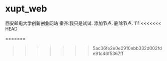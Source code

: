 # xupt_web
西安邮电大学创新创业网站
秦齐:我只是试试.
添加节点.
删除节点.
111
<<<<<<< HEAD

=======
>>>>>>> 5ac36fe2e0e0910ebb332d002fde91c46f5367ff

